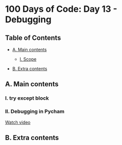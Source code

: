 # 100 Days of Code: Day 13 - Debugging

## Table of Contents

- [A. Main contents](#a-main-contents)
  - [I. Scope](#i-scope)



- [B. Extra contents](#b-extra-contents)

## A. Main contents

### I. try except block

### II. Debugging in Pycham

[Watch video](https://www.udemy.com/course/100-days-of-code/learn/lecture/19846540)


## B. Extra contents